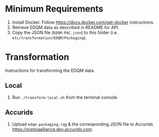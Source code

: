 # Minimum Requirements

1. Install Docker. Follow https://docs.docker.com/get-docker instructions.
1. Retrieve EDQM data as described in README for API.
1. Copy the JSON file (`EDQM-PAC.json`) to this folder (i.e. `etc/transformation/EDQM/Packaging`).

# Transformation

Instructions for transforming the EDQM data.

## Local

1. Run `./transform-local.sh` from the terminal console.

## Accurids

1. Upload `edqm-packaging.rqg` & the corresponding JSON file to Accurids https://pistoiaalliance.dev.accurids.com.
